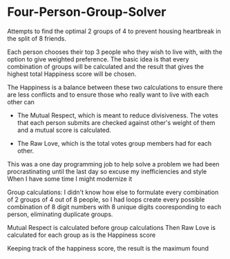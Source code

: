 # Four-Person-Group-Solver
Attempts to find the optimal 2 groups of 4 to prevent housing heartbreak in the split of 8 friends.

Each person chooses their top 3 people who they wish to live with, with the option to give weighted preference.
The basic idea is that every combination of groups will be calculated and the result that gives the highest total Happiness score will be chosen.

The Happiness is a balance between these two calculations to ensure there are less conflicts and to ensure those who really want to live with each other can

- The Mutual Respect, which is meant to reduce divisiveness. The votes that each person submits are checked against other's weight of them and a mutual
  score is calculated. 

- The Raw Love, which is the total votes group members had for each other.

This was a one day programming job to help solve a problem we had been procrastinating until the last day so excuse my inefficiencies and style
When I have some time I might modernize it

Group calculations:
I didn't know how else to formulate every combination of 2 groups of 4 out of 8 people, so I had loops create every possible combination of 
8 digit numbers with 8 unique digits cooresponding to each person, eliminating duplicate groups.

Mutual Respect is calculated before group calculations
Then Raw Love is calculated for each group as is the Happiness score

Keeping track of the happiness score, the result is the maximum found
